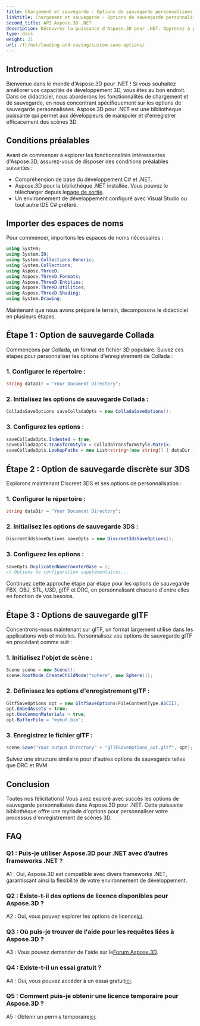 ```yaml
---
title: Chargement et sauvegarde - Options de sauvegarde personnalisées
linktitle: Chargement et sauvegarde - Options de sauvegarde personnalisées
second_title: API Aspose.3D .NET
description: Découvrez la puissance d'Aspose.3D pour .NET. Apprenez à personnaliser l'enregistrement de votre scène 3D avec des guides étape par étape sur les formats Collada, 3DS, FBX, OBJ, STL, U3D, glTF, DRC et RVM.
type: docs
weight: 21
url: /fr/net/loading-and-saving/custom-save-options/
---
```

## Introduction

Bienvenue dans le monde d'Aspose.3D pour .NET ! Si vous souhaitez améliorer vos capacités de développement 3D, vous êtes au bon endroit. Dans ce didacticiel, nous aborderons les fonctionnalités de chargement et de sauvegarde, en nous concentrant spécifiquement sur les options de sauvegarde personnalisées. Aspose.3D pour .NET est une bibliothèque puissante qui permet aux développeurs de manipuler et d'enregistrer efficacement des scènes 3D.

## Conditions préalables

Avant de commencer à explorer les fonctionnalités intéressantes d'Aspose.3D, assurez-vous de disposer des conditions préalables suivantes :

- Compréhension de base du développement C# et .NET.
-  Aspose.3D pour la bibliothèque .NET installée. Vous pouvez le télécharger depuis le[page de sortie](https://releases.aspose.com/3d/net/).
- Un environnement de développement configuré avec Visual Studio ou tout autre IDE C# préféré.

## Importer des espaces de noms

Pour commencer, importons les espaces de noms nécessaires :

```csharp
using System;
using System.IO;
using System.Collections.Generic;
using System.Collections;
using Aspose.ThreeD;
using Aspose.ThreeD.Formats;
using Aspose.ThreeD.Entities;
using Aspose.ThreeD.Utilities;
using Aspose.ThreeD.Shading;
using System.Drawing;
```

Maintenant que nous avons préparé le terrain, décomposons le didacticiel en plusieurs étapes.

## Étape 1 : Option de sauvegarde Collada

Commençons par Collada, un format de fichier 3D populaire. Suivez ces étapes pour personnaliser les options d'enregistrement de Collada :

### 1. Configurer le répertoire :
   ```csharp
   string dataDir = "Your Document Directory";
   ```

### 2. Initialisez les options de sauvegarde Collada :
   ```csharp
   ColladaSaveOptions saveColladaOpts = new ColladaSaveOptions();
   ```

### 3. Configurez les options :
   ```csharp
   saveColladaOpts.Indented = true;
   saveColladaOpts.TransformStyle = ColladaTransformStyle.Matrix;
   saveColladaOpts.LookupPaths = new List<string>(new string[] { dataDir });
   ```

## Étape 2 : Option de sauvegarde discrète sur 3DS

Explorons maintenant Discreet 3DS et ses options de personnalisation :

### 1. Configurer le répertoire :
   ```csharp
   string dataDir = "Your Document Directory";
   ```

### 2. Initialisez les options de sauvegarde 3DS :
   ```csharp
   Discreet3dsSaveOptions saveOpts = new Discreet3dsSaveOptions();
   ```

### 3. Configurez les options :
   ```csharp
   saveOpts.DuplicatedNameCounterBase = 2;
   // Options de configuration supplémentaires...
   ```

Continuez cette approche étape par étape pour les options de sauvegarde FBX, OBJ, STL, U3D, glTF et DRC, en personnalisant chacune d'entre elles en fonction de vos besoins.

## Étape 3 : Options de sauvegarde glTF

Concentrons-nous maintenant sur glTF, un format largement utilisé dans les applications web et mobiles. Personnalisez vos options de sauvegarde glTF en procédant comme suit :

### 1. Initialisez l'objet de scène :
   ```csharp
   Scene scene = new Scene();
   scene.RootNode.CreateChildNode("sphere", new Sphere());
   ```

### 2. Définissez les options d'enregistrement glTF :
   ```csharp
   GltfSaveOptions opt = new GltfSaveOptions(FileContentType.ASCII);
   opt.EmbedAssets = true;
   opt.UseCommonMaterials = true;
   opt.BufferFile = "mybuf.bin";
   ```

### 3. Enregistrez le fichier glTF :
   ```csharp
   scene.Save("Your Output Directory" + "glTFSaveOptions_out.gltf", opt);
   ```

Suivez une structure similaire pour d'autres options de sauvegarde telles que DRC et RVM.

## Conclusion

Toutes nos félicitations! Vous avez exploré avec succès les options de sauvegarde personnalisées dans Aspose.3D pour .NET. Cette puissante bibliothèque offre une myriade d'options pour personnaliser votre processus d'enregistrement de scènes 3D.

## FAQ

### Q1 : Puis-je utiliser Aspose.3D pour .NET avec d’autres frameworks .NET ?

A1 : Oui, Aspose.3D est compatible avec divers frameworks .NET, garantissant ainsi la flexibilité de votre environnement de développement.

### Q2 : Existe-t-il des options de licence disponibles pour Aspose.3D ?

 A2 : Oui, vous pouvez explorer les options de licence[ici](https://purchase.aspose.com/buy).

### Q3 : Où puis-je trouver de l'aide pour les requêtes liées à Aspose.3D ?

 A3 : Vous pouvez demander de l'aide sur le[Forum Aspose.3D](https://forum.aspose.com/c/3d/18).

### Q4 : Existe-t-il un essai gratuit ?

 A4 : Oui, vous pouvez accéder à un essai gratuit[ici](https://releases.aspose.com/).

### Q5 : Comment puis-je obtenir une licence temporaire pour Aspose.3D ?

 A5 : Obtenir un permis temporaire[ici](https://purchase.aspose.com/temporary-license/).